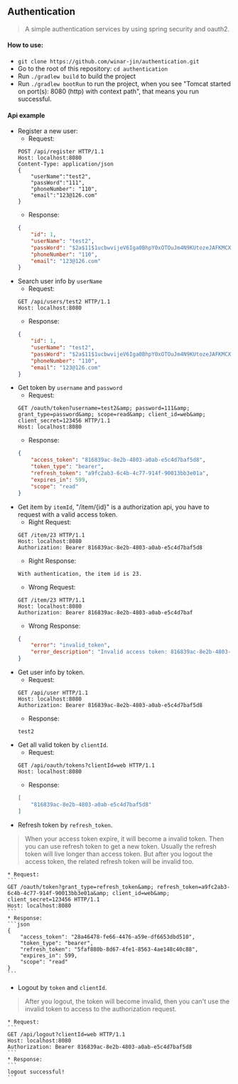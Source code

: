 ## Authentication 
> A simple authentication services by using spring security and oauth2.

#### How to use:
* `git clone https://github.com/winar-jin/authentication.git`
* Go to the root of this repository: `cd authentication`
* Run `./gradlew build` to build the project
* Run `./gradlew bootRun` to run the project, when you see "Tomcat started on port(s): 8080 (http) with context path", that means you run successful.

#### Api example
* Register a new user:
    * Request:
    ```
    POST /api/register HTTP/1.1
    Host: localhost:8080
    Content-Type: application/json
    {
        "userName":"test2",
        "passWord":"111",
        "phoneNumber": "110",
        "email":"123@126.com"
    }
    ```
    * Response:
    ```json
    {
        "id": 1,
        "userName": "test2",
        "passWord": "$2a$11$1ucbwvijeV6Iga0BhpY0xOTOuJm4N9KUtozeJAFKMCXiBujzauquG",
        "phoneNumber": "110",
        "email": "123@126.com"
    }
    ```
* Search user info by `userName`
    * Request:
    ```
    GET /api/users/test2 HTTP/1.1
    Host: localhost:8080
    ```
    * Response:
    ```json
    {
        "id": 1,
        "userName": "test2",
        "passWord": "$2a$11$1ucbwvijeV6Iga0BhpY0xOTOuJm4N9KUtozeJAFKMCXiBujzauquG",
        "phoneNumber": "110",
        "email": "123@126.com"
    }
    ```
* Get token by `username` and `password`
    * Request:
    ```
    GET /oauth/token?username=test2&amp; password=111&amp; grant_type=password&amp; scope=read&amp; client_id=web&amp; client_secret=123456 HTTP/1.1
    Host: localhost:8080
    ```
    * Response:
    ```json
    {
        "access_token": "816839ac-8e2b-4803-a0ab-e5c4d7baf5d8",
        "token_type": "bearer",
        "refresh_token": "a9fc2ab3-6c4b-4c77-914f-90013bb3e01a",
        "expires_in": 599,
        "scope": "read"
    }
    ```
* Get item by `itemId`, "/item/{id}" is a authorization api, you have to request with a valid access token.
    * Right Request:
    ```
    GET /item/23 HTTP/1.1
    Host: localhost:8080
    Authorization: Bearer 816839ac-8e2b-4803-a0ab-e5c4d7baf5d8
    ```
    * Right Response:
    ```
    With authentication, the item id is 23.
    ```
    * Wrong Request:
    ```
    GET /item/23 HTTP/1.1
    Host: localhost:8080
    Authorization: Bearer 816839ac-8e2b-4803-a0ab-e5c4d7baf
    ```
    * Wrong Response:
    ```json
    {
        "error": "invalid_token",
        "error_description": "Invalid access token: 816839ac-8e2b-4803-a0ab-e5c4d7baf"
    }
    ```
* Get user info by token.
    * Request:
    ```
    GET /api/user HTTP/1.1
    Host: localhost:8080
    Authorization: Bearer 816839ac-8e2b-4803-a0ab-e5c4d7baf5d8
    ```
    * Response:
    ```
    test2
    ```
* Get all valid token by `clientId`.
    * Request:
    ```
    GET /api/oauth/tokens?clientId=web HTTP/1.1
    Host: localhost:8080
    ```
    * Response:
    ```json
    [
        "816839ac-8e2b-4803-a0ab-e5c4d7baf5d8"
    ]
    ```
* Refresh token by `refresh_token`.
> When your access token expire, it will become a invalid token. Then you can use refresh token to get a new token. Usually the refresh token will live longer than access token. But after you logout the access token, the related refresh token will be invalid too.

    * Request:
    ```
    GET /oauth/token?grant_type=refresh_token&amp; refresh_token=a9fc2ab3-6c4b-4c77-914f-90013bb3e01a&amp; client_id=web&amp; client_secret=123456 HTTP/1.1
    Host: localhost:8080
    ```
    * Response:
    ```json
    {
        "access_token": "28a46478-fe66-4476-a59e-df6653dbd510",
        "token_type": "bearer",
        "refresh_token": "5faf880b-8d67-4fe1-8563-4ae148c40c88",
        "expires_in": 599,
        "scope": "read"
    }
    ```
* Logout by `token` and `clientId`.
> After you logout, the token will become invalid, then you can't use the invalid token to access to the authorization request.  

    * Request:
    ```
    GET /api/logout?clientId=web HTTP/1.1
    Host: localhost:8080
    Authorization: Bearer 816839ac-8e2b-4803-a0ab-e5c4d7baf5d8
    ``` 
    * Response:
    ```
    logout successful!
    ```

